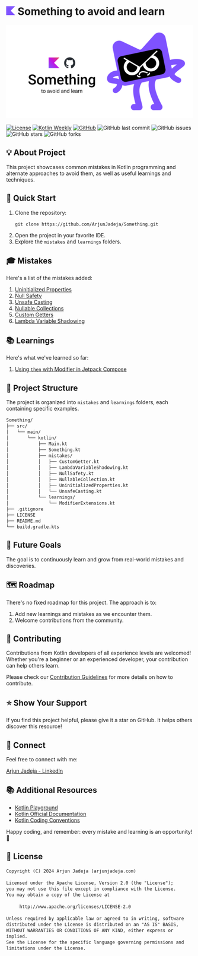 # <img src="assets/KotlinLogo.svg" alt="Kotlin Logo" height = 24 /> Something to avoid and learn

<p align="center">
  <img src="assets/SomethingThumbnail.png" width="800"/> 
</p>

[![License](https://img.shields.io/badge/License-Apache%202.0-blue.svg)](https://opensource.org/licenses/Apache-2.0)
[![Kotlin Weekly](https://img.shields.io/badge/Kotlin%20Weekly-%23424-blue)](https://mailchi.mp/kotlinweekly/kotlin-weekly-424)
[![GitHub](https://img.shields.io/badge/GitHub-ArjunJadeja-181717?style=flat&logo=github)](https://github.com/ArjunJadeja)
![GitHub last commit](https://img.shields.io/github/last-commit/ArjunJadeja/Something)
![GitHub issues](https://img.shields.io/github/issues/ArjunJadeja/Something)
![GitHub stars](https://img.shields.io/github/stars/ArjunJadeja/Something)
![GitHub forks](https://img.shields.io/github/forks/ArjunJadeja/Something)

## 💡 About Project

This project showcases common mistakes in Kotlin programming and alternate approaches to avoid them, as well as useful learnings and techniques.

## 🚀 Quick Start

1. Clone the repository:
   ```
   git clone https://github.com/ArjunJadeja/Something.git
   ```
2. Open the project in your favorite IDE.
3. Explore the `mistakes` and `learnings` folders.

## 🎓 Mistakes

Here's a list of the mistakes added:

1. [Uninitialized Properties](src/main/kotlin/mistakes/UninitializedProperties.kt)
2. [Null Safety](src/main/kotlin/mistakes/NullSafety.kt)
3. [Unsafe Casting](src/main/kotlin/mistakes/UnsafeCasting.kt)
4. [Nullable Collections](src/main/kotlin/mistakes/NullableCollection.kt)
5. [Custom Getters](src/main/kotlin/mistakes/CustomGetter.kt)
6. [Lambda Variable Shadowing](src/main/kotlin/mistakes/LambdaVariableShadowing.kt)

## 📚 Learnings

Here's what we've learned so far:

1. [Using `then` with Modifier in Jetpack Compose](src/main/kotlin/learnings/ThenInComposeModifier.kt)

## 📁 Project Structure

The project is organized into `mistakes` and `learnings` folders, each containing specific examples.

```
Something/
├── src/
│   └── main/
│       └── kotlin/
│           ├── Main.kt
│           ├── Something.kt
│           ├── mistakes/
│           │   ├── CustomGetter.kt
│           │   ├── LambdaVariableShadowing.kt
│           │   ├── NullSafety.kt
│           │   ├── NullableCollection.kt
│           │   ├── UninitializedProperties.kt
│           │   └── UnsafeCasting.kt
│           └── learnings/
│               └── ModifierExtensions.kt
├── .gitignore
├── LICENSE
├── README.md
└── build.gradle.kts
```

## 🎯 Future Goals

The goal is to continuously learn and grow from real-world mistakes and discoveries.

## 🗺️ Roadmap

There's no fixed roadmap for this project. The approach is to:

1. Add new learnings and mistakes as we encounter them.
2. Welcome contributions from the community.

## 🤝 Contributing

Contributions from Kotlin developers of all experience levels are welcomed! Whether you're a beginner or an experienced developer, your contribution can help others learn.

Please check our [Contribution Guidelines](GUIDELINES.md) for more details on how to contribute.

## ⭐ Show Your Support

If you find this project helpful, please give it a star on GitHub. It helps others discover this resource!

## 🔗 Connect

Feel free to connect with me:

[Arjun Jadeja - LinkedIn](https://www.linkedin.com/in/arjun-jadeja/)

## 📚 Additional Resources

- [Kotlin Playground](https://play.kotlinlang.org/)
- [Kotlin Official Documentation](https://kotlinlang.org/docs/home.html)
- [Kotlin Coding Conventions](https://kotlinlang.org/docs/coding-conventions.html)

Happy coding, and remember: every mistake and learning is an opportunity! 🚀

## 📄 License

```
Copyright (C) 2024 Arjun Jadeja (arjunjadeja.com)

Licensed under the Apache License, Version 2.0 (the "License");
you may not use this file except in compliance with the License.
You may obtain a copy of the License at

     http://www.apache.org/licenses/LICENSE-2.0

Unless required by applicable law or agreed to in writing, software
distributed under the License is distributed on an "AS IS" BASIS,
WITHOUT WARRANTIES OR CONDITIONS OF ANY KIND, either express or implied.
See the License for the specific language governing permissions and
limitations under the License.
```